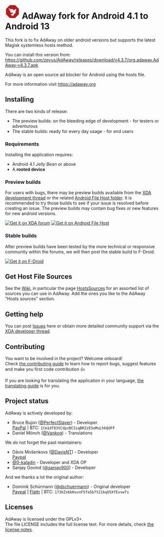 # ![AdAway logo](https://raw.githubusercontent.com/AdAway/AdAway/master/app/src/main/res/mipmap-mdpi/icon.png) AdAway fork for Android 4.1 to Android 13

This fork is to fix AdAway on older android versions but supports the latest Magisk systemless hosts method.

You can install this version from:
https://github.com/zeyus/AdAway/releases/download/v4.3.7/org.adaway.AdAway-v4.3.7.apk

AdAway is an open source ad blocker for Android using the hosts file.

For more information visit https://adaway.org

## Installing

There are two kinds of release:
* The preview builds: on the bleeding edge of development - for testers or adventurous
* The stable builds: ready for every day usage - for end users

### Requirements

Installing the application requires:
* Android 4.1 _Jelly Bean_ or above
* A **rooted device**

### Preview builds
For users with bugs, there may be preview builds available from the [XDA development thread](https://forum.xda-developers.com/showthread.php?t=2190753) or the related [Android File Host folder](https://androidfilehost.com/?w=files&flid=249276&sort_by=date&sort_dir=DESC).
It is recommended to try those builds to see if your issue is resolved before creating an issue.
The preview builds may contain bug fixes or new features for new android versions.

[<img src="https://upload.wikimedia.org/wikipedia/commons/thumb/b/b8/XDADevelopers.svg/512px-XDADevelopers.svg.png" alt="Get it on XDA forum" height="60">](https://forum.xda-developers.com/showthread.php?t=2190753) [<img src="https://androidfilehost.com/images/afh.png" alt="Get it on Android File Host" height="60">](https://androidfilehost.com/?w=files&flid=249276)

### Stable builds
After preview builds have been tested by the more technical or responsive community within the forums, we will then post the stable build to F-Droid.

[<img src="https://f-droid.org/badge/get-it-on.png"
      alt="Get it on F-Droid"
      height="80">](https://f-droid.org/app/org.adaway)

## Get Host File Sources

See the [Wiki](https://github.com/AdAway/AdAway/wiki), in particular the page [HostsSources](https://github.com/AdAway/AdAway/wiki/HostsSources) for an assorted list of sources you can use in AdAway.
Add the ones you like to the AdAway "Hosts sources" section.

## Getting help

You can post [Issues](https://github.com/AdAway/AdAway/issues) here or obtain more detailed community support via the [XDA developer thread](http://forum.xda-developers.com/showthread.php?t=2190753).


## Contributing

You want to be involved in the project? Welcome onboard!  
Check [the contributing guide](CONTRIBUTING.md) to learn how to report bugs, suggest features and make you first code contribution :+1:

If you are looking for translating the application in your language, [the translating guide](TRANSLATING.md) is for you.


## Project status

AdAway is actively developed by:
* Bruce Bujon ([@PerfectSlayer](https://github.com/PerfectSlayer)) - Developer  
[PayPal](https://paypal.me/BruceBUJON) | BTC: `1Cm1df83VCdpzBCSiqBRZzE5oMuLhkQdFF`
* Daniel Mönch ([@Vankog](https://github.com/Vankog)) - Translations

We do not forget the past maintainers:
* Dāvis Mošenkovs ([@DavisNT](https://github.com/DavisNT)) - Developer  
[Paypal](https://www.paypal.com/cgi-bin/webscr?cmd=_donations&business=5GUHNXYE58RZS&lc=US&item_name=AdAway%20Donation&no_note=0&no_shipping=1)
* [@0-kaladin](https://github.com/0-kaladin) - Developer and XDA OP
* Sanjay Govind ([@sanjay900](https://github.com/sanjay900)) - Developer

And we thanks a lot the original author:
* Dominik Schürmann ([@dschuermann](https://github.com/dschuermann)) - Original developer  
[Paypal](https://www.paypal.com/cgi-bin/webscr?cmd=_donations&business=android%40schuermann.eu&lc=US&item_name=AdAway%20Donation&no_note=0&no_shipping=1&currency_code=EUR) | [Flattr](flattr.com/thing/369138/AdAway-Ad-blocker-for-Android) | BTC: `173kZxbkKuvnF5fa5b7t21kqU5XfEvvwTs`

## Licenses
AdAway is licensed under the GPLv3+.  
The file LICENSE includes the full license text.
For more details, check [the license notes](LICENSE.md).
